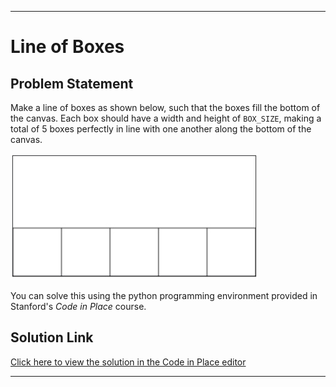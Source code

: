 
---

# Line of Boxes

## Problem Statement

Make a line of boxes as shown below, such that the boxes fill the bottom of the canvas. Each box should have a width and height of `BOX_SIZE`, making a total of 5 boxes perfectly in line with one another along the bottom of the canvas.



![Sample Result](result.jpeg)

You can solve this using the python programming environment provided in Stanford's *Code in Place* course.

## Solution Link

[Click here to view the solution in the Code in Place editor](https://codeinplace.stanford.edu/cip5/share/4woEdzdCS9VMW769Tgv5)

---

